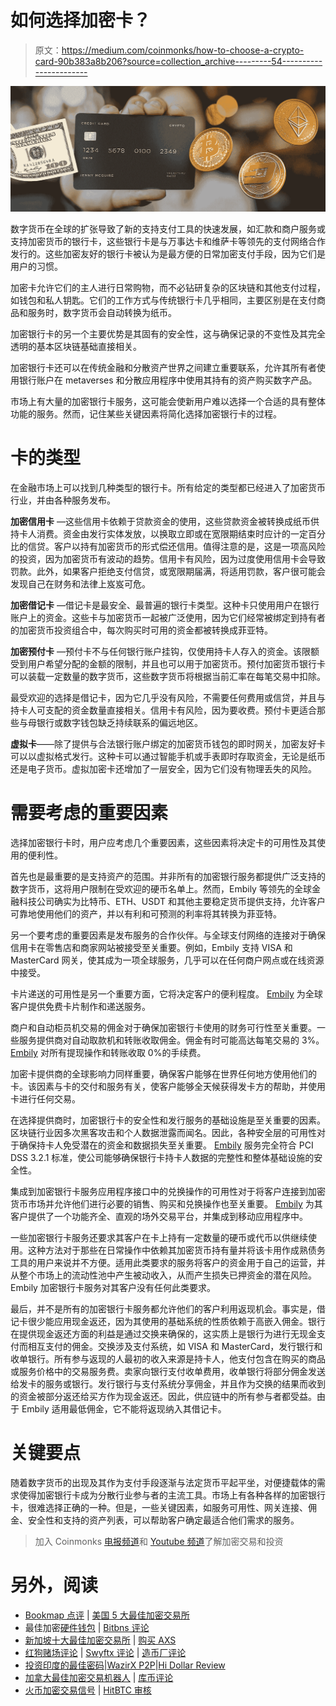 # 如何选择加密卡？

> 原文：<https://medium.com/coinmonks/how-to-choose-a-crypto-card-90b383a8b206?source=collection_archive---------54----------------------->

![](img/20f89d11eb6f6635901f19e58f560ab4.png)

数字货币在全球的扩张导致了新的支持支付工具的快速发展，如汇款和商户服务或支持加密货币的银行卡，这些银行卡是与万事达卡和维萨卡等领先的支付网络合作发行的。这些加密友好的银行卡被认为是最方便的日常加密支付手段，因为它们是用户的习惯。

加密卡允许它们的主人进行日常购物，而不必钻研复杂的区块链和其他支付过程，如钱包和私人钥匙。它们的工作方式与传统银行卡几乎相同，主要区别是在支付商品和服务时，数字货币会自动转换为纸币。

加密银行卡的另一个主要优势是其固有的安全性，这与确保记录的不变性及其完全透明的基本区块链基础直接相关。

加密银行卡还可以在传统金融和分散资产世界之间建立重要联系，允许其所有者使用银行账户在 metaverses 和分散应用程序中使用其持有的资产购买数字产品。

市场上有大量的加密银行卡服务，这可能会使新用户难以选择一个合适的具有整体功能的服务。然而，记住某些关键因素将简化选择加密银行卡的过程。

# 卡的类型

在金融市场上可以找到几种类型的银行卡。所有给定的类型都已经进入了加密货币行业，并由各种服务发布。

**加密信用卡** —这些信用卡依赖于贷款资金的使用，这些贷款资金被转换成纸币供持卡人消费。资金由发行实体发放，以换取立即或在宽限期结束时应计的一定百分比的信贷。客户以持有加密货币的形式偿还信用。值得注意的是，这是一项高风险的投资，因为加密货币有波动的趋势。信用卡有风险，因为过度使用信用卡会导致罚款。此外，如果客户拒绝支付信贷，或宽限期届满，将适用罚款，客户很可能会发现自己在财务和法律上岌岌可危。

**加密借记卡** —借记卡是最安全、最普遍的银行卡类型。这种卡只使用用户在银行账户上的资金。这些卡与加密货币一起被广泛使用，因为它们经常被绑定到持有者的加密货币投资组合中，每次购买时可用的资金都被转换成菲亚特。

**加密预付卡** —预付卡不与任何银行账户挂钩，仅使用持卡人存入的资金。该限额受到用户希望分配的金额的限制，并且也可以用于加密货币。预付加密货币银行卡可以装载一定数量的数字货币，这些数字货币将根据当前汇率在每笔交易中扣除。

最受欢迎的选择是借记卡，因为它几乎没有风险，不需要任何费用或信贷，并且与持卡人可支配的资金数量直接相关。信用卡有风险，因为要收费。预付卡更适合那些与母银行或数字钱包缺乏持续联系的偏远地区。

**虚拟卡**——除了提供与合法银行账户绑定的加密货币钱包的即时网关，加密友好卡可以以虚拟格式发行。这种卡可以通过智能手机或手表即时存取资金，无论是纸币还是电子货币。虚拟加密卡还增加了一层安全，因为它们没有物理丢失的风险。

# 需要考虑的重要因素

选择加密银行卡时，用户应考虑几个重要因素，这些因素将决定卡的可用性及其使用的便利性。

首先也是最重要的是支持资产的范围。并非所有的加密银行服务都提供广泛支持的数字货币，这将用户限制在受欢迎的硬币名单上。然而，Embily 等领先的全球金融科技公司确实为比特币、ETH、USDT 和其他主要稳定货币提供支持，允许客户可靠地使用他们的资产，并以有利和可预测的利率将其转换为菲亚特。

另一个要考虑的重要因素是发布服务的合作伙伴。与全球支付网络的连接对于确保信用卡在零售店和商家网站被接受至关重要。例如，Embily 支持 VISA 和 MasterCard 网关，使其成为一项全球服务，几乎可以在任何商户网点或在线资源中接受。

卡片递送的可用性是另一个重要方面，它将决定客户的便利程度。 [Embily](https://embily.com/?utm_source=bitcoinist&utm_medium=article&utm_campaign=cryptocard) 为全球客户提供免费卡片制作和递送服务。

商户和自动柜员机交易的佣金对于确保加密银行卡使用的财务可行性至关重要。一些服务提供商对自动取款机和转账收取佣金。佣金有时可能高达每笔交易的 3%。 [Embily](https://embily.com/?utm_source=bitcoinist&utm_medium=article&utm_campaign=cryptocard) 对所有提现操作和转账收取 0%的手续费。

加密卡提供商的全球影响力同样重要，确保客户能够在世界任何地方使用他们的卡。该因素与卡的交付和服务有关，使客户能够全天候获得发卡方的帮助，并使用卡进行任何交易。

在选择提供商时，加密银行卡的安全性和发行服务的基础设施是至关重要的因素。区块链行业因多次黑客攻击和个人数据泄露而闻名。因此，各种安全层的可用性对于确保持卡人免受潜在的资金和数据损失至关重要。 [Embily](https://embily.com/?utm_source=bitcoinist&utm_medium=article&utm_campaign=cryptocard) 服务完全符合 PCI DSS 3.2.1 标准，使公司能够确保银行卡持卡人数据的完整性和整体基础设施的安全性。

集成到加密银行卡服务应用程序接口中的兑换操作的可用性对于将客户连接到加密货币市场并允许他们进行必要的销售、购买和兑换操作也至关重要。 [Embily](https://embily.com/?utm_source=bitcoinist&utm_medium=article&utm_campaign=cryptocard) 为其客户提供了一个功能齐全、直观的场外交易平台，并集成到移动应用程序中。

一些加密银行卡服务还要求其客户在卡上持有一定数量的硬币或代币以供继续使用。这种方法对于那些在日常操作中依赖其加密货币持有量并将该卡用作成熟债务工具的用户来说并不方便。适用此类要求的服务将客户的资金用于自己的运营，并从整个市场上的流动性池中产生被动收入，从而产生损失已押资金的潜在风险。Embily 加密银行卡服务对其客户没有任何此类要求。

最后，并不是所有的加密银行卡服务都允许他们的客户利用返现机会。事实是，借记卡很少能应用现金返还，因为其使用的基础系统的性质依赖于高嵌入佣金。银行在提供现金返还方面的利益是通过交换来确保的，这实质上是银行为进行无现金支付而相互支付的佣金。交换涉及支付系统，如 VISA 和 MasterCard，发行银行和收单银行。所有参与返现的人最初的收入来源是持卡人，他支付包含在购买的商品或服务价格中的交易服务费。卖家向银行支付收单费用，收单银行将部分佣金发送给发卡的服务或银行。发行银行与支付系统分享佣金，并且作为交换的结果而收到的资金被部分返还给买方作为现金返还。因此，供应链中的所有参与者都受益。由于 Embily 适用最低佣金，它不能将返现纳入其借记卡。

# 关键要点

随着数字货币的出现及其作为支付手段逐渐与法定货币平起平坐，对便捷载体的需求使得加密银行卡成为分散行业参与者的主流工具。市场上有各种各样的加密银行卡，很难选择正确的一种。但是，一些关键因素，如服务可用性、网关连接、佣金、安全性和支持的资产列表，可以帮助客户确定最适合他们需求的服务。

> 加入 Coinmonks [电报频道](https://t.me/coincodecap)和 [Youtube 频道](https://www.youtube.com/c/coinmonks/videos)了解加密交易和投资

# 另外，阅读

*   [Bookmap 点评](https://coincodecap.com/bookmap-review-2021-best-trading-software) | [美国 5 大最佳加密交易所](https://coincodecap.com/crypto-exchange-usa)
*   最佳加密[硬件钱包](/coinmonks/hardware-wallets-dfa1211730c6) | [Bitbns 评论](/coinmonks/bitbns-review-38256a07e161)
*   [新加坡十大最佳加密交易所](https://coincodecap.com/crypto-exchange-in-singapore) | [购买 AXS](https://coincodecap.com/buy-axs-token)
*   [红狗赌场评论](https://coincodecap.com/red-dog-casino-review) | [Swyftx 评论](https://coincodecap.com/swyftx-review) | [造币厂评论](https://coincodecap.com/coingate-review)
*   [投资印度的最佳密码](https://coincodecap.com/best-crypto-to-invest-in-india-in-2021)|[WazirX P2P](https://coincodecap.com/wazirx-p2p)|[Hi Dollar Review](https://coincodecap.com/hi-dollar-review)
*   [加拿大最佳加密交易机器人](https://coincodecap.com/5-best-crypto-trading-bots-in-canada) | [库币评论](https://coincodecap.com/kucoin-review)
*   [火币加密交易信号](https://coincodecap.com/huobi-crypto-trading-signals) | [HitBTC 审核](/coinmonks/hitbtc-review-c5143c5d53c2)